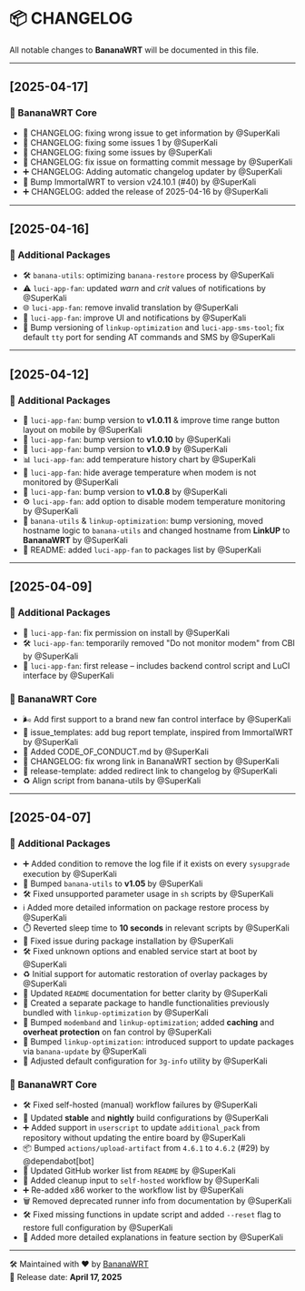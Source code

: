 # 📦 CHANGELOG

All notable changes to **BananaWRT** will be documented in this file.

---

## [2025-04-17]

### 🍌 BananaWRT Core

- 🐛 CHANGELOG: fixing wrong issue to get information by @SuperKali  
- 🐛 CHANGELOG: fixing some issues 1 by @SuperKali  
- 🐛 CHANGELOG: fixing some issues by @SuperKali  
- 🐛 CHANGELOG: fix issue on formatting commit message by @SuperKali  
- ➕ CHANGELOG: Adding automatic changelog updater by @SuperKali  
- 🔼 Bump ImmortalWRT to version v24.10.1 (#40) by @SuperKali  
- ➕ CHANGELOG: added the release of 2025-04-16 by @SuperKali  

---


## [2025-04-16]

### 🧩 Additional Packages

- 🛠️ `banana-utils`: optimizing `banana-restore` process by @SuperKali  
- ⚠️ `luci-app-fan`: updated *warn* and *crit* values of notifications by @SuperKali  
- 🌐 `luci-app-fan`: remove invalid translation by @SuperKali  
- 🎨 `luci-app-fan`: improve UI and notifications by @SuperKali  
- 🔼 Bump versioning of `linkup-optimization` and `luci-app-sms-tool`; fix default `tty` port for sending AT commands and SMS by @SuperKali  

---

## [2025-04-12]

### 🧩 Additional Packages

- 🔼 `luci-app-fan`: bump version to **v1.0.11** & improve time range button layout on mobile by @SuperKali  
- 🔼 `luci-app-fan`: bump version to **v1.0.10** by @SuperKali  
- 🔼 `luci-app-fan`: bump version to **v1.0.9** by @SuperKali  
- 📊 `luci-app-fan`: add temperature history chart by @SuperKali  
- 🫥 `luci-app-fan`: hide average temperature when modem is not monitored by @SuperKali  
- 🔼 `luci-app-fan`: bump version to **v1.0.8** by @SuperKali  
- ⚙️ `luci-app-fan`: add option to disable modem temperature monitoring by @SuperKali  
- 🔧 `banana-utils` & `linkup-optimization`: bump versioning, moved hostname logic to `banana-utils` and changed hostname from **LinkUP** to **BananaWRT** by @SuperKali  
- 📝 README: added `luci-app-fan` to packages list by @SuperKali  

---

## [2025-04-09]

### 🧩 Additional Packages

- 🐛 `luci-app-fan`: fix permission on install by @SuperKali  
- 🛠️ `luci-app-fan`: temporarily removed "Do not monitor modem" from CBI by @SuperKali  
- 🚀 `luci-app-fan`: first release – includes backend control script and LuCI interface by @SuperKali  

### 🍌 BananaWRT Core

- 🌬️ Add first support to a brand new fan control interface by @SuperKali  
- 🐞 issue_templates: add bug report template, inspired from ImmortalWRT by @SuperKali  
- 📜 Added CODE_OF_CONDUCT.md by @SuperKali  
- 🔗 CHANGELOG: fix wrong link in BananaWRT section by @SuperKali  
- 📄 release-template: added redirect link to changelog by @SuperKali  
- ♻️ Align script from banana-utils by @SuperKali  

---

## [2025-04-07]

### 🧩 Additional Packages

- ➕ Added condition to remove the log file if it exists on every `sysupgrade` execution by @SuperKali  
- 🔼 Bumped `banana-utils` to **v1.05** by @SuperKali  
- 🛠️ Fixed unsupported parameter usage in `sh` scripts by @SuperKali  
- ℹ️ Added more detailed information on package restore process by @SuperKali  
- ⏱️ Reverted sleep time to **10 seconds** in relevant scripts by @SuperKali  
- 🐛 Fixed issue during package installation by @SuperKali  
- 🛠️ Fixed unknown options and enabled service start at boot by @SuperKali  
- ♻️ Initial support for automatic restoration of overlay packages by @SuperKali  
- 📄 Updated `README` documentation for better clarity by @SuperKali  
- 🔄 Created a separate package to handle functionalities previously bundled with `linkup-optimization` by @SuperKali  
- 🔧 Bumped `modemband` and `linkup-optimization`; added **caching** and **overheat protection** on fan control by @SuperKali  
- 🔁 Bumped `linkup-optimization`: introduced support to update packages via `banana-update` by @SuperKali  
- 📝 Adjusted default configuration for `3g-info` utility by @SuperKali  

### 🍌 BananaWRT Core

- 🛠️ Fixed self-hosted (manual) workflow failures by @SuperKali  
- 🔧 Updated **stable** and **nightly** build configurations by @SuperKali  
- ➕ Added support in `userscript` to update `additional_pack` from repository without updating the entire board by @SuperKali  
- 📦 Bumped `actions/upload-artifact` from `4.6.1` to `4.6.2` (#29) by @dependabot[bot]  
- 🔄 Updated GitHub worker list from `README` by @SuperKali  
- 🧹 Added cleanup input to `self-hosted` workflow by @SuperKali  
- ➕ Re-added x86 worker to the workflow list by @SuperKali  
- 🗑️ Removed deprecated runner info from documentation by @SuperKali  
- 🛠️ Fixed missing functions in update script and added `--reset` flag to restore full configuration by @SuperKali  
- 📢 Added more detailed explanations in feature section by @SuperKali  

---

🛠️ Maintained with ❤️ by [BananaWRT](https://github.com/SuperKali/BananaWRT)  
📅 Release date: **April 17, 2025**